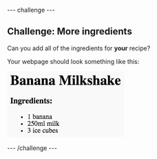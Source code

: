 \--- challenge \---

## Challenge: More ingredients

Can you add all of the ingredients for **your** recipe?

Your webpage should look something like this:

![スクリーンショット](images/recipe-more-ingredients.png)

\--- /challenge \---